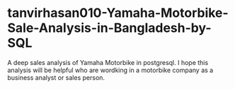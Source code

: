 # tanvirhasan010-Yamaha-Motorbike-Sale-Analysis-in-Bangladesh-by-SQL
A deep sales analysis of Yamaha Motorbike in postgresql. I hope this analysis will be helpful who are wordking in a motorbike company as a business analyst or sales person.
